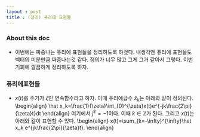 ```yaml
---
layout : post 
title : (정리) 퓨리에 표현들
---
```


### About this doc 
- 이번에는 짜증나는 퓨리에 표현들을 정리하도록 하겠다. 내생각엔 퓨리에 표현들도 벡터의 미분만큼 짜증나는것 같다. 정의가 너무 많고 그게 그거 같아서 그렇다. 이번기회에 깔끔하게 정리하도록 하자. 


### 퓨리에표현들 
- $x(t)$를 주기가 $\zeta$인 연속함수라고 하자. 이때 퓨리에급수 $\hat{x}_ k$는 아래와 같이 정의된다. 
\begin{align}
\hat x_k=\frac{1}{\zeta}\int_{0}^{\zeta}x(t)e^{-jk\frac{2\pi}{\zeta}t}dt
\end{align}
여기에서 $j^2=-1$이다. 이때 $k \in \mathbb{Z}$가 된다. 그리고 $x(t)$는 아래와 같이 표현할 수 있다. 
\begin{align}
x(t)=\sum_{k=-\infty}^{\infty}\hat x_k e^{jk\frac{2\pi}{\zeta}t}. 
\end{align}
